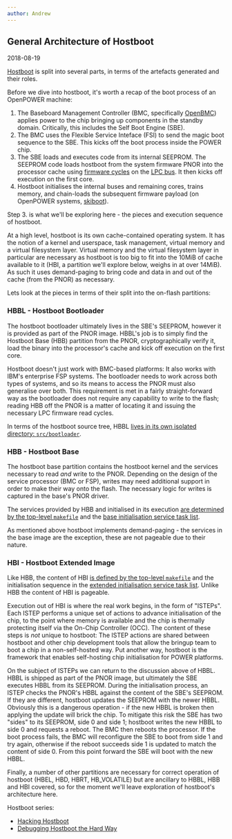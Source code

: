 ```yaml
---
author: Andrew
---
```


## General Architecture of Hostboot

2018-08-19

[Hostboot](https://github.com/open-power/hostboot) is split into several parts,
in terms of the artefacts generated and their roles.

Before we dive into hostboot, it's worth a recap of the boot process of an
OpenPOWER machine:

1. The Baseboard Management Controller (BMC, specifically
   [OpenBMC](https://github.com/openbmc/openbmc)) applies power to the chip
   bringing up components in the standby domain. Critically, this includes the
   Self Boot Engine (SBE).
2. The BMC uses the Flexible Service Inteface (FSI) to send the magic boot
   sequence to the SBE. This kicks off the boot process inside the POWER chip.
3. The SBE loads and executes code from its internal SEEPROM. The SEEPROM code
   loads hostboot from the system firmware PNOR into the processor cache using
   [firmware cycles](https://en.wikipedia.org/wiki/Low_Pin_Count#Supported_peripherals)
   on the [LPC bus](https://en.wikipedia.org/wiki/Low_Pin_Count). It then kicks
   off execution on the first core.
4. Hostboot initialises the internal buses and remaining cores, trains memory,
   and chain-loads the subsequent firmware payload (on OpenPOWER systems,
   [skiboot](https://github.com/open-power/skiboot)).

Step 3. is what we'll be exploring here - the pieces and execution sequence of
hostboot.

At a high level, hostboot is its own cache-contained operating system. It has
the notion of a kernel and userspace, task management, virtual memory and
a virtual filesystem layer. Virtual memory and the virtual filesystem layer in
particular are necessary as hostboot is too big to fit into the 10MiB of cache
available to it (HBI, a partition we'll explore below, weighs in at over
14MiB). As such it uses demand-paging to bring code and data in and out of the
cache (from the PNOR) as necessary.

Lets look at the pieces in terms of their split into the on-flash partitions:

### HBBL - Hostboot Bootloader

The hostboot bootloader ultimately lives in the SBE's SEEPROM, however it is
provided as part of the PNOR image. HBBL's job is to simply find the Hostboot
Base (HBB) partition from the PNOR, cryptographically verify it, load the
binary into the processor's cache and kick off execution on the first core.

Hostboot doesn't just work with BMC-based platforms: It also works with IBM's
enterprise FSP systems. The bootloader needs to work across both types of
systems, and so its means to access the PNOR must also generalise over both.
This requirement is met in a fairly straight-forward way as the bootloader does
not require any capability to write to the flash; reading HBB off the PNOR is a
matter of locating it and issuing the necessary LPC firmware read cycles.

In terms of the hostboot source tree, HBBL [lives in its own isolated directory:
`src/bootloader`](https://github.com/open-power/hostboot/tree/e07f0c96e66b4dc7986076db0a9f3ebe02902361/src/bootloader).

### HBB - Hostboot Base

The hostboot base partition contains the hostboot kernel and the services
necessary to read _and_ write to the PNOR. Depending on the design of the
service processor (BMC or FSP), writes may need additional support in order to
make their way onto the flash. The necessary logic for writes is captured in
the base's PNOR driver.

The services provided by HBB and initialised in its execution [are determined
by the top-level
`makefile`](https://github.com/open-power/hostboot/blob/e07f0c96e66b4dc7986076db0a9f3ebe02902361/src/makefile#L140)
and the [base initialisation service task
list](https://github.com/open-power/hostboot/blob/e07f0c96e66b4dc7986076db0a9f3ebe02902361/src/usr/initservice/baseinitsvc/initsvctasks.H#L42).

As mentioned above hostboot implements demand-paging - the services in the base
image are the exception, these are not pageable due to their nature.

### HBI - Hostboot Extended Image

Like HBB, the content of HBI [is defined by the top-level
`makefile`](https://github.com/open-power/hostboot/blob/master/src/makefile#L152)
and the initialisation sequence in the [extended initialisation service task list](https://github.com/open-power/hostboot/blob/e07f0c96e66b4dc7986076db0a9f3ebe02902361/src/usr/initservice/extinitsvc/extinitsvctasks.H#L43). Unlike HBB the content of HBI is pageable.

Execution out of HBI is where the real work begins, in the form of "ISTEPs".
Each ISTEP performs a unique set of actions to advance initialisation of the
chip, to the point where memory is available and the chip is thermally
protecting itself via the On-Chip Controller (OCC). The content of these steps
is _not_ unique to hostboot: The ISTEP actions are shared between hostboot and
other chip development tools that allow the bringup team to boot a chip in a
non-self-hosted way. Put another way, hostboot is the framework that enables
self-hosting chip initialisation for POWER platforms.

On the subject of ISTEPs we can return to the discussion above of HBBL. HBBL is
shipped as part of the PNOR image, but ultimately the SBE executes HBBL from
its SEEPROM. During the initialisation process, an ISTEP checks the PNOR's HBBL
against the content of the SBE's SEEPROM. If they are different, hostboot
updates the SEEPROM with the newer HBBL. Obviously this is a dangerous
operation - if the new HBBL is broken then applying the update will brick the
chip. To mitigate this risk the SBE has two "sides" to its SEEPROM, side 0 and
side 1; hostboot writes the new HBBL to side 0 and requests a reboot. The BMC
then reboots the processor. If the boot process fails, the BMC will reconfigure
the SBE to boot from side 1 and try again, otherwise if the reboot succeeds
side 1 is updated to match the content of side 0. From this point forward the
SBE will boot with the new HBBL.

Finally, a number of other partitions are necessary for correct operation of
hostboot (HBEL, HBD, HBRT, HB\_VOLATILE) but are ancillary to HBBL, HBB and HBI
covered, so for the moment we'll leave exploration of hostboot's architecture
here.

Hostboot series:

* [Hacking Hostboot](/notes/2018/08/17/hacking-hostboot.html)
* [Debugging Hostboot the Hard Way](/notes/2018/09/03/debugging-hostboot.html)

